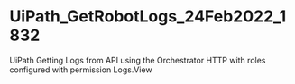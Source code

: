 # UiPath_GetRobotLogs_24Feb2022_1832
UiPath Getting Logs from API using the Orchestrator HTTP with roles configured with permission Logs.View
